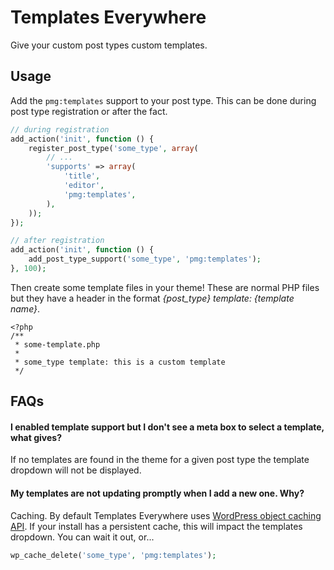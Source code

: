 # Templates Everywhere

Give your custom post types custom templates.

## Usage

Add the `pmg:templates` support to your post type. This can be done during
post type registration or after the fact.


```php
// during registration
add_action('init', function () {
    register_post_type('some_type', array(
        // ...
        'supports' => array(
            'title',
            'editor',
            'pmg:templates',
        ),
    ));
});

// after registration
add_action('init', function () {
    add_post_type_support('some_type', 'pmg:templates');
}, 100);
```

Then create some template files in your theme! These are normal PHP files but
they have a header in the format *{post_type} template: {template name}*.

```
<?php
/**
 * some-template.php
 *
 * some_type template: this is a custom template
 */
```

## FAQs

#### I enabled template support but I don't see a meta box to select a template, what gives?

If no templates are found in the theme for a given post type the template
dropdown will not be displayed.

#### My templates are not updating promptly when I add a new one. Why?

Caching. By default Templates Everywhere uses [WordPress object caching API](http://codex.wordpress.org/Class_Reference/WP_Object_Cache).
If your install has a persistent cache, this will impact the templates dropdown.
You can wait it out, or...

```php
wp_cache_delete('some_type', 'pmg:templates');
```
